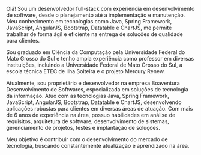 Olá! Sou um desenvolvedor full-stack com experiência em desenvolvimento de software, desde o planejamento até a implementação e manutenção. Meu conhecimento em tecnologias como Java, Spring Framework, JavaScript, AngularJS, Bootstrap, Datatable e ChartJS, me permite trabalhar de forma ágil e eficiente na entrega de soluções de qualidade para clientes.

Sou graduado em Ciência da Computação pela Universidade Federal do Mato Grosso do Sul e tenho ampla experiência como professor em diversas instituições, incluindo a Universidade Federal de Mato Grosso do Sul, a escola técnica ETEC de Ilha Solteira e o projeto Mercury Renew.

Atualmente, sou proprietário e desenvolvedor na empresa Boaventura Desenvolvimento de Softwares, especializada em soluções de tecnologia da informação. Atuo com as tecnologias Java, Spring Framework, JavaScript, AngularJS, Bootstrap, Datatable e ChartJS, desenvolvendo aplicações robustas para clientes em diversas áreas de atuação. Com mais de 6 anos de experiência na área, possuo habilidades em análise de requisitos, arquitetura de software, desenvolvimento de sistemas, gerenciamento de projetos, testes e implantação de soluções.

Meu objetivo é contribuir com o desenvolvimento do mercado de tecnologia, buscando constantemente atualização e aprendizado na área.
